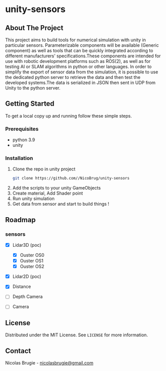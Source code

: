 # unity-sensors

## About The Project

This project aims to build tools for numerical simulation with unity in particular sensors.
Parameterizable components will be available (Generic component) as well as tools that can be quickly integrated according to different manufacturers' specifications.These components are intended for use with robotic development platforms such as ROS(2), as well as for testing AI or SLAM algorithms in python or other languages. In order to simplify the export of sensor data from the simulation, it is possible to use the dedicated python server to retrieve the data and then test the developed systems.The data is serialized in JSON then sent in UDP from Unity to the python server. 



## Getting Started

To get a local copy up and running follow these simple steps.

### Prerequisites

* python 3.9 
* unity


### Installation
1. Clone the repo in unity project
   ```sh
   git clone https://github.com//NicoBrug/unity-sensors
   ```
2. Add the scripts to your unity GameObjects
3. Create material, Add Shader point
4. Run unity simulation
5. Get data from sensor and start to build things !


## Roadmap

### sensors
- [x] Lidar3D (poc)
   - [x] Ouster OS0
   - [x] Ouster OS1
   - [x] Ouster OS2
- [x] Lidar2D (poc)
- [x] Distance 
- [ ] Depth Camera
- [ ] Camera




<!-- LICENSE -->
## License

Distributed under the MIT License. See `LICENSE` for more information.

<!-- CONTACT -->
## Contact
Nicolas Brugie - nicolasbrugie@gmail.com
